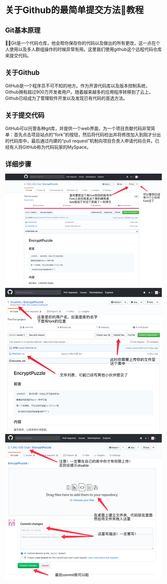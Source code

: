 # 关于Github的最简单提交方法教程

## Git基本原理

Git是一个代码仓库，他会帮你保存你的代码以及做出的所有更改，这一点在个人使用以及多人群组操作的时候异常有用。这里我们使用github这个远程代码仓库来提交代码。

## 关于Github

GitHub是一个程序员不可不知的地方。作为开源代码库以及版本控制系统，Github拥有超过900万开发者用户。随着越来越多的应用程序转移到了云上，Github已经成为了管理软件开发以及发现已有代码的首选方法。

## 关于提交代码

GitHub可以托管各种git库，并提供一个web界面，为一个项目贡献代码非常简单：首先点击项目站点的“fork”的按钮，然后将代码检出并将修改加入到刚才分出的代码库中，最后通过内建的“pull request”机制向项目负责人申请代码合并。已经有人将GitHub称为代码玩家的MySpace。

## 详细步骤

![步骤1](./Res/步骤1.png)
![步骤2](./Res/步骤2.png)
![步骤3](./Res/步骤3.png)

